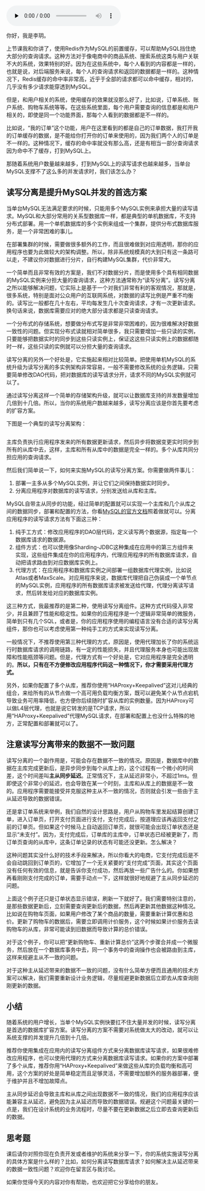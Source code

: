 <audio id="audio" title="12 | MySQL如何应对高并发（二）：读写分离" controls="" preload="none"><source id="mp3" src="https://static001.geekbang.org/resource/audio/bc/1c/bcacf2be00912cc693cd1ed3c1ed081c.mp3"></audio>

你好，我是李玥。

上节课我和你讲了，使用Redis作为MySQL的前置缓存，可以帮助MySQL挡住绝大部分的查询请求。这种方法对于像电商中的商品系统、搜索系统这类与用户关联不大的系统，效果特别的好。因为在这些系统中，每个人看到的内容都是一样的，也就是说，对后端服务来说，每个人的查询请求和返回的数据都是一样的。这种情况下，Redis缓存的命中率非常高，近乎于全部的请求都可以命中缓存，相对的，几乎没有多少请求能穿透到MySQL。

但是，和用户相关的系统，使用缓存的效果就没那么好了，比如说，订单系统、账户系统、购物车系统等等。在这些系统里面，每个用户需要查询的信息都是和用户相关的，即使是同一个功能界面，那每个人看到的数据都是不一样的。

比如说，“我的订单”这个功能，用户在这里看到的都是自己的订单数据，我打开我的订单缓存的数据，是不能给你打开你的订单来使用的，因为我们两个人的订单是不一样的。这种情况下，缓存的命中率就没有那么高，还是有相当一部分查询请求因为命中不了缓存，打到MySQL上。

那随着系统用户数量越来越多，打到MySQL上的读写请求也越来越多，当单台MySQL支撑不了这么多的并发请求时，我们该怎么办？

## 读写分离是提升MySQL并发的首选方案

当单台MySQL无法满足要求的时候，只能用多个MySQL实例来承担大量的读写请求。MySQL和大部分常用的关系型数据库一样，都是典型的单机数据库，不支持分布式部署。用一个单机数据库的多个实例来组成一个集群，提供分布式数据库服务，是一个非常困难的事儿。

在部署集群的时候，需要做很多额外的工作，而且很难做到对应用透明，那你的应用程序也要为此做较大的架构调整。所以，除非系统规模真的大到只有这一条路可以走，不建议你对数据进行分片，自行构建MySQL集群，代价非常大。

一个简单而且非常有效的方案是，我们不对数据分片，而是使用多个具有相同数据的MySQL实例来分担大量的查询请求，这种方法通常称为“读写分离”。读写分离之所以能够解决问题，它实际上是基于一个对我们非常有利的客观情况，那就是，很多系统，特别是面对公众用户的互联网系统，对数据的读写比例是严重不均衡的。读写比一般都在几十左右，平均每发生几十次查询请求，才有一次更新请求。换句话来说，数据库需要应对的绝大部分请求都是只读查询请求。

一个分布式的存储系统，想要做分布式写是非常非常困难的，因为很难解决好数据一致性的问题。但实现分布式读就相对简单很多，我只需要增加一些只读的实例，只要能够把数据实时的同步到这些只读实例上，保证这这些只读实例上的数据都随时一样，这些只读的实例就可以分担大量的查询请求。

读写分离的另外一个好处是，它实施起来相对比较简单。把使用单机MySQL的系统升级为读写分离的多实例架构非常容易，一般不需要修改系统的业务逻辑，只需要简单修改DAO代码，把对数据库的读写请求分开，请求不同的MySQL实例就可以了。

通过读写分离这样一个简单的存储架构升级，就可以让数据库支持的并发数量增加几倍到十几倍。所以，当你的系统用户数越来越多，读写分离应该是你首先要考虑的扩容方案。

下图是一个典型的读写分离架构：

<img src="https://static001.geekbang.org/resource/image/40/db/40e195c130d45dcdf25a273cb8835ddb.jpg" alt="">

主库负责执行应用程序发来的所有数据更新请求，然后异步将数据变更实时同步到所有的从库中去，这样，主库和所有从库中的数据是完全一样的。多个从库共同分担应用的查询请求。

然后我们简单说一下，如何来实施MySQL的读写分离方案。你需要做两件事儿：

1. 部署一主多从多个MySQL实例，并让它们之间保持数据实时同步。
1. 分离应用程序对数据库的读写请求，分别发送给从库和主库。

MySQL自带主从同步的功能，经过简单的配置就可以实现一个主库和几个从库之间的数据同步，部署和配置的方法，你看[MySQL的官方文档](https://dev.mysql.com/doc/refman/8.0/en/replication.html)照着做就可以。分离应用程序的读写请求方法有下面这三种：

1. 纯手工方式：修改应用程序的DAO层代码，定义读写两个数据源，指定每一个数据库请求的数据源。
1. 组件方式：也可以使用像Sharding-JDBC这种集成在应用中的第三方组件来实现，这些组件集成在你的应用程序内，代理应用程序的所有数据库请求，自动把请求路由到对应数据库实例上。
1. 代理方式：在应用程序和数据库实例之间部署一组数据库代理实例，比如说Atlas或者MaxScale。对应用程序来说，数据库代理把自己伪装成一个单节点的MySQL实例，应用程序的所有数据库请求被发送给代理，代理分离读写请求，然后转发给对应的数据库实例。

这三种方式，我最推荐的是第二种，使用读写分离组件。这种方式代码侵入非常少，并且兼顾了性能和稳定性。如果你的应用程序是一个逻辑非常简单的微服务，简单到只有几个SQL，或者是，你的应用程序使用的编程语言没有合适的读写分离组件，那你也可以考虑使用第一种纯手工的方式来实现读写分离。

一般情况下，不推荐使用第三种代理的方式，原因是，使用代理加长了你的系统运行时数据库请求的调用链路，有一定的性能损失，并且代理服务本身也可能出现故障和性能瓶颈等问题。但是，代理方式有一个好处是，它对应用程序是完全透明的。**所以，只有在不方便修改应用程序代码这一种情况下，你才需要采用代理方式。**

另外，如果你配置了多个从库，推荐你使用“HAProxy+Keepalived”这对儿经典的组合，来给所有的从节点做一个高可用负载均衡方案，既可以避免某个从节点宕机导致业务可用率降低，也方便你后续随时扩容从库的实例数量。因为HAProxy可以做L4层代理，也就是说它转发的是TCP请求，所以用“HAProxy+Keepalived”代理MySQL请求，在部署和配置上也没什么特殊的地方，正常配置和部署就可以了。

## 注意读写分离带来的数据不一致问题

读写分离的一个副作用是，可能会存在数据不一致的情况。原因是，数据库中的数据在主库完成更新后，是异步同步到每个从库上的，这个过程有一个微小的时间差，这个时间差叫**主从同步延迟**。正常情况下，主从延迟非常小，不超过1ms。但即使这个非常小的延迟，也会导致在某一个时刻，主库和从库上的数据是不一致的。应用程序需要能接受并克服这种主从不一致的情况，否则就会引发一些由于主从延迟导致的数据错误。

还是拿订单系统来举例，我们自然的设计思路是，用户从购物车里发起结算创建订单，进入订单页，打开支付页面进行支付，支付完成后，按道理应该再返回支付之前的订单页。但如果这个时候马上自动返回订单页，就很可能会出现订单状态还是显示“未支付”。因为，支付完成后，订单库的主库中，订单状态已经被更新了，而订单页查询的从库中，这条订单记录的状态有可能还没更新。怎么解决？

这种问题其实没什么好的技术手段来解决，所以你看大的电商，它支付完成后是不会自动跳回到订单页的，它增加了一个无关紧要的“支付完成”页面，其实这个页面没有任何有效的信息，就是告诉你支付成功，然后再放一些广告什么的。你如果想再看刚刚支付完成的订单，需要手动点一下，这样就很好地规避了主从同步延迟的问题。

上面这个例子还只是订单状态显示错误，刷新一下就好了。我们需要特别注意的，是那些数据更新后，立刻需要查询更新后的数据，然后再更新其他数据这种情况。比如说在购物车页面，如果用户修改了某个商品的数量，需要重新计算优惠和总价。更新了购物车的数据后，需要立即调用计价服务，这个时候如果计价服务去读购物车的从库，非常可能读到旧数据而导致计算的总价错误。

对于这个例子，你可以把“更新购物车、重新计算总价”这两个步骤合并成一个微服务，然后放在一个数据库事务中去，同一个事务中的查询操作也会被路由到主库，这样来规避主从不一致的问题。

对于这种主从延迟带来的数据不一致的问题，没有什么简单方便而且通用的技术方案可以解决，我们需要重新设计业务逻辑，尽量规避更新数据后立即去从库查询刚刚更新的数据。

## 小结

随着系统的用户增长，当单个MySQL实例快要扛不住大量并发的时候，读写分离是首选的数据库扩容方案。读写分离的方案不需要对系统做太大的改动，就可以让系统支撑的并发提升几倍到十几倍。

推荐你使用集成在应用内的读写分离组件方式来分离数据库读写请求，如果很难修改应用程序，也可以使用代理的方式来分离数据库读写请求。如果你的方案中部署了多个从库，推荐你用“HAProxy+Keepalived”来做这些从库的负载均衡和高可用，这个方案的好处是简单稳定而且足够灵活，不需要增加额外的服务器部署，便于维护并且不增加故障点。

主从同步延迟会导致主库和从库之间出现数据不一致的情况，我们的应用程序应该能兼容主从延迟，避免因为主从延迟而导致的数据错误。规避这个问题最关键的一点是，我们在设计系统的业务流程时，尽量不要在更新数据之后立即去查询更新后的数据。

## 思考题

课后请你对照你现在负责开发或者维护的系统来分享一下，你的系统实施读写分离的具体方案是什么样的？比如，如何分离读写数据库请求？如何解决主从延迟带来的数据一致性问题？欢迎你在留言区与我讨论。

如果你觉得今天的内容对你有帮助，也欢迎把它分享给你的朋友。
